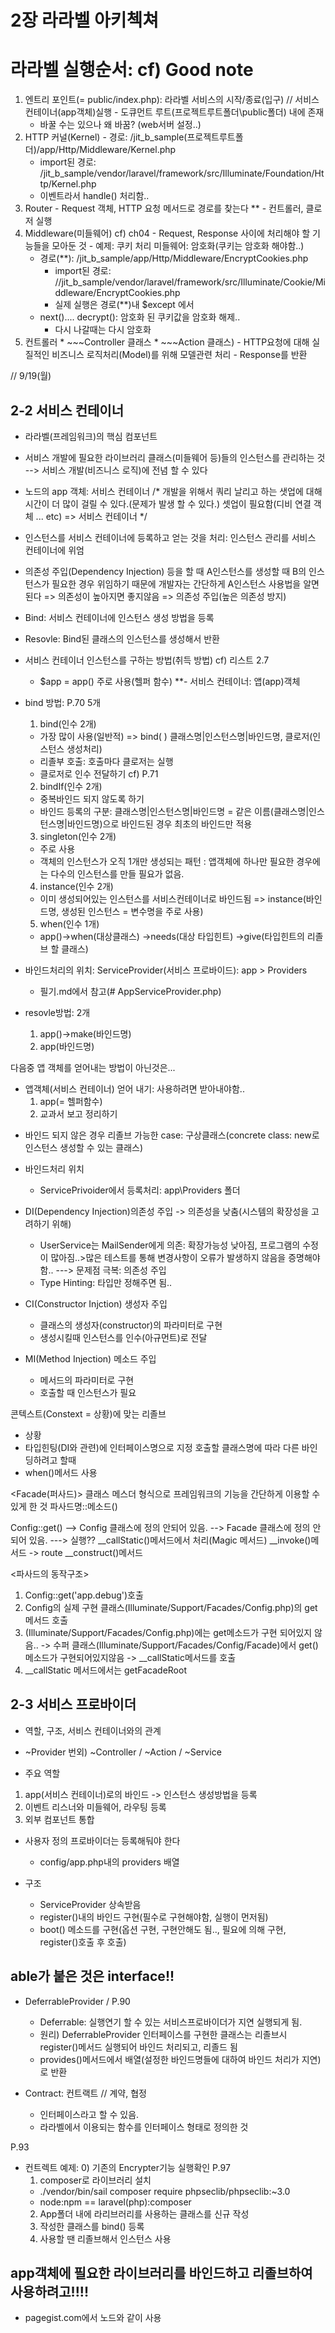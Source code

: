 # 2장 라라벨 아키첵쳐

# 라라벨 실행순서: cf) Good note
  1) 엔트리 포인트(= public/index.php): 라라벨 서비스의 시작/종료(입구) // 서비스 컨테이너(app객체)실행
    - 도큐먼트 루트(프로젝트루트폴더\public폴더) 내에 존재
      - 바꿀 수는 있으나 왜 바꿈? (web서버 설정..)
  2) HTTP 커널(Kernel)
    - 경로: /jit_b_sample(프로젝트루트폴더)/app/Http/Middleware/Kernel.php
      - import된 경로: /jit_b_sample/vendor/laravel/framework/src/Illuminate/Foundation/Http/Kernel.php
      - 이벤트라서 handle() 처리함..
  3) Router
    - Request 객체, HTTP 요청 메서드로 경로를 찾는다
**  - 컨트롤러, 클로저 실행
  4) Middleware(미들웨어) cf) ch04
    - Request, Response 사이에 처리해야 할 기능들을 모아둔 것
    - 예제: 쿠키 처리 미들웨어: 암호화(쿠키는 암호화 해야함..)
      - 경로(**): /jit_b_sample/app/Http/Middleware/EncryptCookies.php
        - import된 경로: //jit_b_sample/vendor/laravel/framework/src/Illuminate/Cookie/Middleware/EncryptCookies.php
        - 실제 실행은 경로(**)내 $except 에서
      - next().... decrypt(): 암호화 된 쿠키값을 암호화 해제..
        - 다시 나갈때는 다시 암호화
  5) 컨트롤러
    * ~~~Controller 클래스
    * ~~~Action 클래스)
    - HTTP요청에 대해 실질적인 비즈니스 로직처리(Model)를 위해 모델관련 처리
    - Response를 반환

// 9/19(월)
## 2-2 서비스 컨테이너
- 라라벨(프레임워크)의 핵심 컴포넌트
- 서비스 개발에 필요한 라이브러리 클래스(미들웨어 등)들의 인스턴스를 관리하는 것
  --> 서비스 개발(비즈니스 로직)에 전념 할 수 있다

- 노드의 app 객체: 서비스 컨테이너
  /*
  개발을 위해서 쿼리 날리고 하는 샛업에 대해 시간이 더 많이 걸릴 수 있다.(문제가 발생 할 수 있다.)
  셋업이 필요함(디비 연결 객체 ... etc)
  => 서비스 컨테이너
  */
- 인스턴스를 서비스 컨테이너에 등록하고 얻는 것을 처리: 인스턴스 관리를 서비스 컨테이너에 위엄
- 의존성 주입(Dependency Injection) 등을 할 때 A인스턴스를 생성할 때 B의 인스턴스가 필요한 경우 위임하기 때문에 개발자는 간단하게 A인스턴스 사용법을 알면 된다 => 의존성이 높아지면 좋지않음 => 의존성 주입(높은 의존성 방지)

* Bind: 서비스 컨테이너에 인스턴스 생성 방법을 등록
* Resovle: Bind된 클래스의 인스턴스를 생성해서 반환

* 서비스 컨테이너 인스턴스를 구하는 방법(취득 방법)
cf) 리스트 2.7
  - $app = app() 주로 사용(헬퍼 함수)
**- 서비스 컨테이너: 앱(app)객체

* bind 방법: P.70 5개
  1) bind(인수 2개)
    - 가장 많이 사용(일반적)
    => bind(
       )
        클래스명|인스턴스명|바인드명,
        클로저(인스턴스 생성처리)
    - 리졸부 호출: 호출마다 클로저는 실행
    - 클로저로 인수 전달하기 cf) P.71

  2) bindIf(인수 2개)
    - 중복바인드 되지 않도록 하기
    - 바인드 등록의 구분: 클래스명|인스턴스명|바인드명
    = 같은 이름(클래스명|인스턴스명|바인드명)으로 바인드된 경우 최초의 바인드만 적용 

  3) singleton(인수 2개)
    - 주로 사용
    - 객체의 인스턴스가 오직 1개만 생성되는 패턴 : 앱객체에 하나만 필요한 경우에는 다수의 인스턴스를 만들 필요가 없음.

  4) instance(인수 2개)
    - 이미 생성되어있는 인스턴스를 서비스컨테이너로 바인드됨
      => instance(바인드명, 생성된 인스턴스 = 변수명을 주로 사용)

  5) when(인수 1개)
    - app()->when(대상클래스)
           ->needs(대상 타입힌트)
           ->give(타입힌트의 리졸브 할 클래스)

* 바인드처리의 위치: ServiceProvider(서비스 프로바이드): app > Providers
  - 필기.md에서 참고(# AppServiceProvider.php)

* resovle방법: 2개
  1) app()->make(바인드명)
  2) app(바인드명)

다음중 앱 객체를 얻어내는 방법이 아닌것은...
* 앱객체(서비스 컨테이너) 얻어 내기: 사용하려면 받아내야함..
  1) app(= 헬퍼함수)
  2) 교과서 보고 정리하기

- 바인드 되지 않은 경우 리졸브 가능한 case: 구상클래스(concrete class: new로 인스턴스 생성할 수 있는 클래스) 

* 바인드처리 위치
  - ServicePrivoider에서 등록처리: app\Providers 폴더

* DI(Dependency Injection)의존성 주입 -> 의존성을 낮춤(시스템의 확장성을 고려하기 위해)
  - UserService는 MailSender에게 의존: 확장가능성 낮아짐, 프로그램의 수정이 많아짐..>많은 테스트를 통해 변경사항이 오류가 발생하지 않음을 증명해야함..
---> 문제점 극복: 의존성 주입
  - Type Hinting: 타입만 정해주면 됨..

* CI(Constructor Injction) 생성자 주입
  - 클래스의 생성자(constructor)의 파라미터로 구현
  - 생성시킬때 인스턴스를 인수(아규먼트)로 전달

* MI(Method Injection) 메소드 주입
  - 메서드의 파라미터로 구현
  - 호출할 때 인스턴스가 필요

콘텍스트(Constext = 상황)에 맞는 리졸브
  - 상황
  - 타입힌팅(DI와 관련)에 인터페이스명으로 지정 호출할 클래스명에 따라 다른 바인딩하려고 할때
  - when()메서드 사용

<Facade(퍼사드)>
  클래스 메스더 형식으로 프레임워크의 기능을 간단하게 이용할 수 있게 한 것
  파사드명::메소드()

Config::get()
--> Config 클래스에 정의 안되어 있음.
--> Facade 클래스에 정의 안되어 있음.
---> 실행??
    __callStatic()메서드에서 처리(Magic 메서드)
    __invoke()메서드 -> route
    __construct()메서드

<파사드의 동작구조>
1) Config::get('app.debug')호출
2) Config의 실제 구현 클래스(Illuminate/Support/Facades/Config.php)의 get메서드 호출
3) (Illuminate/Support/Facades/Config.php)에는 get메소드가 구현 되어있지 않음..
    -> 수퍼 클래스(Illuminate/Support/Facades/Config/Facade)에서 get()메소드가 구현되어있지않음
    -> __callStatic메서드를 호출
4) __callStatic 메서드에서는 getFacadeRoot

## 2-3 서비스 프로바이더
* 역할, 구조, 서비스 컨테이너와의 관계
* ~Provider
번외) ~Controller / ~Action / ~Service

* 주요 역할
 1) app(서비스 컨테이너)로의 바인드 -> 인스턴스 생성방법을 등록
 2) 이벤트 리스너와 미들웨어, 라우팅 등록
 3) 외부 컴포넌트 통합

* 사용자 정의 프로바이더는 등록해둬야 한다
  - config/app.php내의 providers 배열

* 구조
  - ServiceProvider 상속받음
  - register()내의 바인드 구현(필수로 구현해야함, 실행이 먼저됨)
  - boot() 메소드를 구현(옵션 구현, 구현안해도 됨.., 필요에 의해 구현, register()호출 후 호출)

## able가 붙은 것은 interface!!
* DeferrableProvider / P.90
  - Deferrable: 실행연기 할 수 있는
    서비스프로바이더가 지연 실행되게 됨.
  - 원리) DeferrableProvider 인터페이스를 구현한 클래스는 리졸브시 register()메서드 실행되어 바인드 처리되고, 리졸드 됨
  - provides()메서드에서 배열(설정한 바인드명들에 대하여 바인드 처리가 지연)로 반환

* Contract: 컨트랙트 // 계약, 협정
  - 인터페이스라고 할 수 있음.
  - 라라벨에서 이용되는 함수를 인터페이스 형태로 정의한 것

P.93
* 컨트렉트 예제:
    0) 기존의 Encrypter기능 실행확인 P.97
    1) composer로 라이브러리 설치
     - ./vendor/bin/sail composer require phpseclib/phpseclib:~3.0
     - node:npm == laravel(php):composer
    2) App폴더 내에 라리브러리를 사용하는 클래스를 신규 작성
    3) 작성한 클래스를 bind() 등록
    4) 사용할 땐 리졸브해서 인스턴스 사용

## app객체에 필요한 라이브러리를 바인드하고 리졸브하여 사용하려고!!!!
  - pagegist.com에서 노드와 같이 사용
